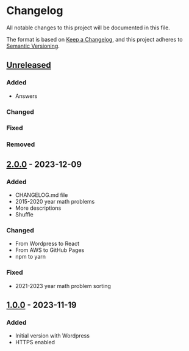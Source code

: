 # Changelog

All notable changes to this project will be documented in this file.

The format is based on [Keep a Changelog](https://keepachangelog.com/en/1.0.0/),
and this project adheres to [Semantic Versioning](https://semver.org/spec/v2.0.0.html).

## [Unreleased]

### Added

- Answers

### Changed

### Fixed

### Removed

## [2.0.0] - 2023-12-09

### Added

- CHANGELOG.md file
- 2015-2020 year math problems
- More descriptions
- Shuffle

### Changed

- From Wordpress to React
- From AWS to GitHub Pages
- npm to yarn

### Fixed

- 2021-2023 year math problem sorting

## [1.0.0] - 2023-11-19

### Added

- Initial version with Wordpress
- HTTPS enabled

[unreleased]: https://github.com/naglissul/vbe-sort/compare/v2.0.0...HEAD
[2.0.0]: https://github.com/naglissul/vbe-sort/compare/v2.0.0...v1.0.0
[1.0.0]: https://github.com/naglissul/vbe-sort/releases/tag/v1.0.0
